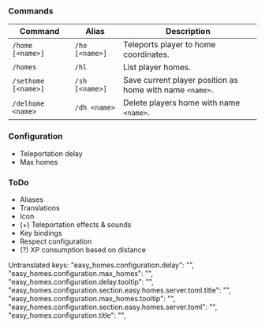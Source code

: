 ### Commands
| Command             | Alias          | Description                                              |
|---------------------|----------------|----------------------------------------------------------|
| `/home [<name>]`    | `/ho [<name>]` | Teleports player to home coordinates.                    |
| `/homes`            | `/hl`          | List player homes.                                       |
| `/sethome [<name>]` | `/sh [<name>]` | Save current player position as home with name `<name>`. |
| `/delhome <name>`   | `/dh <name>`   | Delete players home with name `<name>`.                  |

### Configuration
* Teleportation delay
* Max homes

### ToDo
* Aliases
* Translations
* Icon
* (+) Teleportation effects & sounds
* Key bindings
* Respect configuration
* (?) XP consumption based on distance


Untranslated keys:
"easy_homes.configuration.delay": "",
"easy_homes.configuration.max_homes": "",
"easy_homes.configuration.delay.tooltip": "",
"easy_homes.configuration.section.easy.homes.server.toml.title": "",
"easy_homes.configuration.max_homes.tooltip": "",
"easy_homes.configuration.section.easy.homes.server.toml": "",
"easy_homes.configuration.title": "",